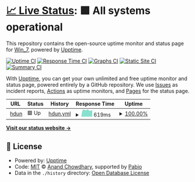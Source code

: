 # [📈 Live Status](https://W-i-n-7.github.io/hdunorg-upptime): <!--live status--> **🟩 All systems operational**

This repository contains the open-source uptime monitor and status page for [Win_7](https://W-i-n-7.github.io/hdunorg-upptime), powered by [Upptime](https://github.com/upptime/upptime).

[![Uptime CI](https://github.com/W-i-n-7/hdunorg-upptime/workflows/Uptime%20CI/badge.svg)](https://github.com/W-i-n-7/hdunorg-upptime/actions?query=workflow%3A%22Uptime+CI%22)
[![Response Time CI](https://github.com/W-i-n-7/hdunorg-upptime/workflows/Response%20Time%20CI/badge.svg)](https://github.com/W-i-n-7/hdunorg-upptime/actions?query=workflow%3A%22Response+Time+CI%22)
[![Graphs CI](https://github.com/W-i-n-7/hdunorg-upptime/workflows/Graphs%20CI/badge.svg)](https://github.com/W-i-n-7/hdunorg-upptime/actions?query=workflow%3A%22Graphs+CI%22)
[![Static Site CI](https://github.com/W-i-n-7/hdunorg-upptime/workflows/Static%20Site%20CI/badge.svg)](https://github.com/W-i-n-7/hdunorg-upptime/actions?query=workflow%3A%22Static+Site+CI%22)
[![Summary CI](https://github.com/W-i-n-7/hdunorg-upptime/workflows/Summary%20CI/badge.svg)](https://github.com/W-i-n-7/hdunorg-upptime/actions?query=workflow%3A%22Summary+CI%22)

With [Upptime](https://upptime.js.org), you can get your own unlimited and free uptime monitor and status page, powered entirely by a GitHub repository. We use [Issues](https://github.com/W-i-n-7/hdunorg-upptime/issues) as incident reports, [Actions](https://github.com/W-i-n-7/hdunorg-upptime/actions) as uptime monitors, and [Pages](https://W-i-n-7.github.io/hdunorg-upptime) for the status page.

<!--start: status pages-->
<!-- This summary is generated by Upptime (https://github.com/upptime/upptime) -->
<!-- Do not edit this manually, your changes will be overwritten -->
<!-- prettier-ignore -->
| URL | Status | History | Response Time | Uptime |
| --- | ------ | ------- | ------------- | ------ |
| <img alt="" src="https://icons.duckduckgo.com/ip3/hdun.org.ico" height="13"> [hdun](https://hdun.org) | 🟩 Up | [hdun.yml](https://github.com/W-i-n-7/hdunorg-upptime/commits/HEAD/history/hdun.yml) | <details><summary><img alt="Response time graph" src="./graphs/hdun/response-time-week.png" height="20"> 619ms</summary><br><a href="https://W-i-n-7.github.io/hdunorg-upptime/history/hdun"><img alt="Response time 766" src="https://img.shields.io/endpoint?url=https%3A%2F%2Fraw.githubusercontent.com%2FW-i-n-7%2Fhdunorg-upptime%2FHEAD%2Fapi%2Fhdun%2Fresponse-time.json"></a><br><a href="https://W-i-n-7.github.io/hdunorg-upptime/history/hdun"><img alt="24-hour response time 606" src="https://img.shields.io/endpoint?url=https%3A%2F%2Fraw.githubusercontent.com%2FW-i-n-7%2Fhdunorg-upptime%2FHEAD%2Fapi%2Fhdun%2Fresponse-time-day.json"></a><br><a href="https://W-i-n-7.github.io/hdunorg-upptime/history/hdun"><img alt="7-day response time 619" src="https://img.shields.io/endpoint?url=https%3A%2F%2Fraw.githubusercontent.com%2FW-i-n-7%2Fhdunorg-upptime%2FHEAD%2Fapi%2Fhdun%2Fresponse-time-week.json"></a><br><a href="https://W-i-n-7.github.io/hdunorg-upptime/history/hdun"><img alt="30-day response time 628" src="https://img.shields.io/endpoint?url=https%3A%2F%2Fraw.githubusercontent.com%2FW-i-n-7%2Fhdunorg-upptime%2FHEAD%2Fapi%2Fhdun%2Fresponse-time-month.json"></a><br><a href="https://W-i-n-7.github.io/hdunorg-upptime/history/hdun"><img alt="1-year response time 766" src="https://img.shields.io/endpoint?url=https%3A%2F%2Fraw.githubusercontent.com%2FW-i-n-7%2Fhdunorg-upptime%2FHEAD%2Fapi%2Fhdun%2Fresponse-time-year.json"></a></details> | <details><summary><a href="https://W-i-n-7.github.io/hdunorg-upptime/history/hdun">100.00%</a></summary><a href="https://W-i-n-7.github.io/hdunorg-upptime/history/hdun"><img alt="All-time uptime 99.97%" src="https://img.shields.io/endpoint?url=https%3A%2F%2Fraw.githubusercontent.com%2FW-i-n-7%2Fhdunorg-upptime%2FHEAD%2Fapi%2Fhdun%2Fuptime.json"></a><br><a href="https://W-i-n-7.github.io/hdunorg-upptime/history/hdun"><img alt="24-hour uptime 100.00%" src="https://img.shields.io/endpoint?url=https%3A%2F%2Fraw.githubusercontent.com%2FW-i-n-7%2Fhdunorg-upptime%2FHEAD%2Fapi%2Fhdun%2Fuptime-day.json"></a><br><a href="https://W-i-n-7.github.io/hdunorg-upptime/history/hdun"><img alt="7-day uptime 100.00%" src="https://img.shields.io/endpoint?url=https%3A%2F%2Fraw.githubusercontent.com%2FW-i-n-7%2Fhdunorg-upptime%2FHEAD%2Fapi%2Fhdun%2Fuptime-week.json"></a><br><a href="https://W-i-n-7.github.io/hdunorg-upptime/history/hdun"><img alt="30-day uptime 100.00%" src="https://img.shields.io/endpoint?url=https%3A%2F%2Fraw.githubusercontent.com%2FW-i-n-7%2Fhdunorg-upptime%2FHEAD%2Fapi%2Fhdun%2Fuptime-month.json"></a><br><a href="https://W-i-n-7.github.io/hdunorg-upptime/history/hdun"><img alt="1-year uptime 99.97%" src="https://img.shields.io/endpoint?url=https%3A%2F%2Fraw.githubusercontent.com%2FW-i-n-7%2Fhdunorg-upptime%2FHEAD%2Fapi%2Fhdun%2Fuptime-year.json"></a></details>

<!--end: status pages-->

[**Visit our status website →**](https://W-i-n-7.github.io/hdunorg-upptime)

## 📄 License

- Powered by: [Upptime](https://github.com/upptime/upptime)
- Code: [MIT](./LICENSE) © [Anand Chowdhary](https://anandchowdhary.com), supported by [Pabio](https://pabio.com)
- Data in the `./history` directory: [Open Database License](https://opendatacommons.org/licenses/odbl/1-0/)
